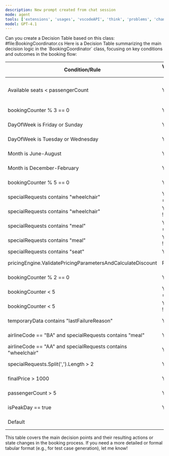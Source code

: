 ```yaml
---
description: New prompt created from chat session
mode: agent
tools: ['extensions', 'usages', 'vscodeAPI', 'think', 'problems', 'changes', 'testFailure', 'openSimpleBrowser', 'fetch', 'findTestFiles', 'githubRepo', 'todos', 'runTests', 'runCommands', 'runTasks', 'edit', 'notebooks', 'search', 'new']
model: GPT-4.1
---
```

<user>
Can you create a Decision Table based on this class:
#file:BookingCoordinator.cs 


</user>
<assistant>
Here is a Decision Table summarizing the main decision logic in the `BookingCoordinator` class, focusing on key conditions and outcomes in the booking flow:

| Condition/Rule                                      | Value/Branching Logic                                                                 | Outcome/Action                                                                                   |
|-----------------------------------------------------|---------------------------------------------------------------------------------------|--------------------------------------------------------------------------------------------------|
| Available seats < passengerCount                    | Yes                                                                                   | Throw `InvalidOperationException` ("Not enough seats available")                                 |
| bookingCounter % 3 == 0                             | Yes                                                                                   | Enable random surcharges in PricingEngine                                                        |
| DayOfWeek is Friday or Sunday                       | Yes                                                                                   | Weekday multiplier = 1.25, isPeakDay = true                                                      |
| DayOfWeek is Tuesday or Wednesday                   | Yes                                                                                   | Weekday multiplier = 0.9, isPeakDay = false                                                      |
| Month is June-August                                | Yes                                                                                   | Seasonal bonus = 50, currentSeason = "Summer"                                                    |
| Month is December-February                          | Yes                                                                                   | Seasonal bonus = 75, currentSeason = "Winter"                                                    |
| bookingCounter % 5 == 0                             | Yes                                                                                   | Add 20 to seasonal bonus, luckyBooking = true                                                    |
| specialRequests contains "wheelchair"               | Yes, airlineCode == "AA"                                                              | Surcharge = 0                                                                                    |
| specialRequests contains "wheelchair"               | Yes, airlineCode != "AA"                                                              | Surcharge += 25                                                                                  |
| specialRequests contains "meal"                     | Yes, airlineCode == "BA"                                                              | Surcharge += 15                                                                                  |
| specialRequests contains "meal"                     | Yes, airlineCode != "BA"                                                              | Surcharge += 20                                                                                  |
| specialRequests contains "seat"                     | Yes                                                                                   | Surcharge += 35                                                                                  |
| pricingEngine.ValidatePricingParametersAndCalculateDiscount | Returns true                                                                          | Subtract discountAmount from finalPrice                                                          |
| bookingCounter % 2 == 0                             | Yes                                                                                   | useEncryption = true for PartnerNotifier                                                         |
| bookingCounter < 5                                  | Yes, airlineCode == "AA"                                                              | ShouldNotifyPartner = true                                                                       |
| bookingCounter < 5                                  | Yes, airlineCode != "AA"                                                              | ShouldNotifyPartner = false                                                                      |
| temporaryData contains "lastFailureReason"          | Yes                                                                                   | ShouldNotifyPartner = false                                                                      |
| airlineCode == "BA" and specialRequests contains "meal" | Yes                                                                                   | RequiresSpecialNotification = true                                                               |
| airlineCode == "AA" and specialRequests contains "wheelchair" | Yes                                                                                   | RequiresSpecialNotification = true                                                               |
| specialRequests.Split(',').Length > 2               | Yes                                                                                   | RequiresSpecialNotification = true                                                               |
| finalPrice > 1000                                   | Yes                                                                                   | bookingStatus = "CONFIRMED_PREMIUM"                                                              |
| passengerCount > 5                                  | Yes                                                                                   | bookingStatus = "CONFIRMED_GROUP"                                                                |
| isPeakDay == true                                   | Yes                                                                                   | bookingStatus = "CONFIRMED_PEAK"                                                                 |
| Default                                             |                                                                                       | bookingStatus = "CONFIRMED"                                                                      |

This table covers the main decision points and their resulting actions or state changes in the booking process. If you need a more detailed or formal tabular format (e.g., for test case generation), let me know!
</assistant>